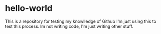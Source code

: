 # hello-world
This is a repository for testing my knowlledge of Github
I'm just using this to test this process.  Im not writing code, I'm just writing other stuff.

